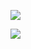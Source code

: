 
![](https://github-readme-stats.vercel.app/api?username=mhuig&show_icons=true)


![](https://github-readme-stats.vercel.app/api/top-langs/?username=mhuig&hide=html)


<!--
**MHuiG/MHuiG** is a ✨ _special_ ✨ repository because its `README.md` (this file) appears on your GitHub profile.

Here are some ideas to get you started:

- 🔭 I’m currently working on ...
- 🌱 I’m currently learning ...
- 👯 I’m looking to collaborate on ...
- 🤔 I’m looking for help with ...
- 💬 Ask me about ...
- 📫 How to reach me: ...
- 😄 Pronouns: ...
- ⚡ Fun fact: ...
-->
